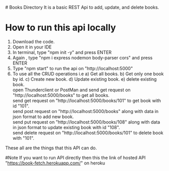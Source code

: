 ﻿﻿# Books Directory
It is a basic REST Api to add, update, and delete books.

# How to run this api locally
1. Download the code.
2. Open it in your IDE
3. In terminal, type "npm init -y" and press ENTER
4. Again , type "npm i express nodemon body-parser cors" and press ENTER
5. Type "npm start" to run the api on "http://localhost:5000"
6. To use all the CRUD operations i.e 
      a) Get all books.
      b) Get only one book by id.
      c) Create new book.
      d) Update existing book.
      e) delete existing book.                          
open Thunderclient or PostMan and send get request on "http://localhost:5000/books" to get all books.       
send get request on "http://localhost:5000/books/101" to get book with id "101".               
send post request on "http://localhost:5000/books" along with data in json format to add new book.               
send put request on "http://localhost:5000/books/108" along with data in json format to update existing book with id "108".              
send delete request on "http://localhost:5000/books/101"  to delete book with "101".                
         
These all are the things that this API can do.         

#Note
If you want to run API directly then this the link of hosted API "https://book-fetch.herokuapp.com/" on heroku
